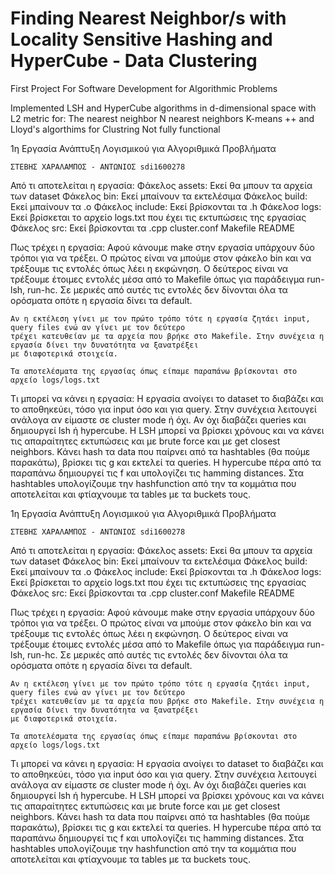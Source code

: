 # Finding Nearest Neighbor/s with Locality Sensitive Hashing and HyperCube - Data Clustering

First Project For Software Development for Algorithmic Problems

Implemented LSH and HyperCube algorithms in d-dimensional space with L2 metric for:
	The nearest neighbor
	N nearest neighbors
K-means ++ and Lloyd's algorthims for Clustring
Not fully functional


1η Εργασία Ανάπτυξη Λογισμικού για Αλγοριθμικά Προβλήματα 

	ΣΤΕΒΗΣ ΧΑΡΑΛΑΜΠΟΣ - ΑΝΤΩΝΙΟΣ sdi1600278
	
Από τι αποτελείται η εργασία:
	Φάκελος assets:	Εκεί θα μπουν τα αρχεία των dataset
	Φάκελος bin:		Εκεί μπαίνουν τα εκτελέσιμα
	Φάκελος build:		Εκεί μπαίνουν τα .ο
	Φάκελος include:	Εκεί βρίσκονται τα .h
	Φάκελοσ logs:		Εκεί βρίσκεται το αρχείο logs.txt που έχει τις εκτυπώσεις της εργασίας
	Φάκελος src:		Εκεί βρίσκονται τα .cpp
	cluster.conf
	Makefile
	README
	
Πως τρέχει η εργασία:
	Αφού κάνουμε make στην εργασία υπάρχουν δύο τρόποι για να τρέξει. 
	Ο πρώτος είναι να μπούμε στον φάκελο bin και να τρέξουμε τις εντολές όπως λέει η εκφώνηση.
	Ο δεύτερος είναι να τρέξουμε έτοιμες εντολές μέσα από το Makefile όπως για παράδειγμα run-lsh, run-hc. 
	Σε μερικές από αυτές τις εντολές δεν δίνονται όλα τα ορόσματα οπότε η εργασία δίνει τα default.
	
	Αν η εκτέλεση γίνει με τον πρώτο τρόπο τότε η εργασία ζητάει input, query files ενώ αν γίνει με τον δεύτερο
	τρέχει κατευθείαν με τα αρχεία που βρήκε στο Makefile. Στην συνέχεια η εργασία δίνει την δυνατότητα να ξανατρέξει
	με διαφοτερικά στοιχεία.
	
	Τα αποτελέσματα της εργασίας όπως είπαμε παραπάνω βρίσκονται στο αρχείο logs/logs.txt
	
Τι μπορεί να κάνει η εργασία:
	Η εργασία ανοίγει το dataset το διαβάζει και το αποθηκεύει, τόσο για input όσο και για query. 
	Στην συνέχεια λειτουγεί ανάλογα αν είμαστε σε cluster mode ή όχι.
	Αν όχι διαβάζει queries και δημιουργεί lsh ή hypercube.
	Η LSH μπορεί να βρίσκει χρόνους και να κάνει τις απαραίτητες εκτυπώσεις και με brute force και με get closest neighbors.
	Κάνει hash τα data που παίρνει από τα hashtables (θα πούμε παρακάτω), βρίσκει τις g και εκτελεί τα queries.
	H hypercube πέρα από τα παραπάνω δημιουργεί τις f και υπολογίζει τις hamming distances.
	Στα hashtables υπολογίζουμε την hashfunction από την τα κομμάτια που αποτελείται και φτίαχνουμε τα tables με τα buckets τους.


1η Εργασία Ανάπτυξη Λογισμικού για Αλγοριθμικά Προβλήματα 

	ΣΤΕΒΗΣ ΧΑΡΑΛΑΜΠΟΣ - ΑΝΤΩΝΙΟΣ sdi1600278
	
Από τι αποτελείται η εργασία:
	Φάκελος assets:	Εκεί θα μπουν τα αρχεία των dataset
	Φάκελος bin:		Εκεί μπαίνουν τα εκτελέσιμα
	Φάκελος build:		Εκεί μπαίνουν τα .ο
	Φάκελος include:	Εκεί βρίσκονται τα .h
	Φάκελοσ logs:		Εκεί βρίσκεται το αρχείο logs.txt που έχει τις εκτυπώσεις της εργασίας
	Φάκελος src:		Εκεί βρίσκονται τα .cpp
	cluster.conf
	Makefile
	README
	
Πως τρέχει η εργασία:
	Αφού κάνουμε make στην εργασία υπάρχουν δύο τρόποι για να τρέξει. 
	Ο πρώτος είναι να μπούμε στον φάκελο bin και να τρέξουμε τις εντολές όπως λέει η εκφώνηση.
	Ο δεύτερος είναι να τρέξουμε έτοιμες εντολές μέσα από το Makefile όπως για παράδειγμα run-lsh, run-hc. 
	Σε μερικές από αυτές τις εντολές δεν δίνονται όλα τα ορόσματα οπότε η εργασία δίνει τα default.
	
	Αν η εκτέλεση γίνει με τον πρώτο τρόπο τότε η εργασία ζητάει input, query files ενώ αν γίνει με τον δεύτερο
	τρέχει κατευθείαν με τα αρχεία που βρήκε στο Makefile. Στην συνέχεια η εργασία δίνει την δυνατότητα να ξανατρέξει
	με διαφοτερικά στοιχεία.
	
	Τα αποτελέσματα της εργασίας όπως είπαμε παραπάνω βρίσκονται στο αρχείο logs/logs.txt
	
Τι μπορεί να κάνει η εργασία:
	Η εργασία ανοίγει το dataset το διαβάζει και το αποθηκεύει, τόσο για input όσο και για query. 
	Στην συνέχεια λειτουγεί ανάλογα αν είμαστε σε cluster mode ή όχι.
	Αν όχι διαβάζει queries και δημιουργεί lsh ή hypercube.
	Η LSH μπορεί να βρίσκει χρόνους και να κάνει τις απαραίτητες εκτυπώσεις και με brute force και με get closest neighbors.
	Κάνει hash τα data που παίρνει από τα hashtables (θα πούμε παρακάτω), βρίσκει τις g και εκτελεί τα queries.
	H hypercube πέρα από τα παραπάνω δημιουργεί τις f και υπολογίζει τις hamming distances.
	Στα hashtables υπολογίζουμε την hashfunction από την τα κομμάτια που αποτελείται και φτίαχνουμε τα tables με τα buckets τους.


